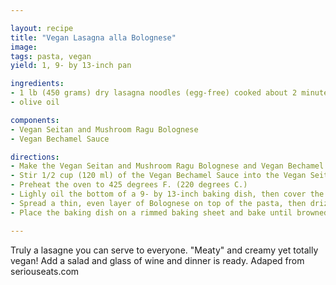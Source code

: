 ```yaml
---

layout: recipe
title: "Vegan Lasagna alla Bolognese"
image:
tags: pasta, vegan
yield: 1, 9- by 13-inch pan

ingredients:
- 1 lb (450 grams) dry lasagna noodles (egg-free) cooked about 2 minutes less than package instructions indicate, drained and set aside in ice water
- olive oil

components: 
- Vegan Seitan and Mushroom Ragu Bolognese
- Vegan Bechamel Sauce

directions:
- Make the Vegan Seitan and Mushroom Ragu Bolognese and Vegan Bechamel Sauce. 
- Stir 1/2 cup (120 ml) of the Vegan Bechamel Sauce into the Vegan Seitan and Mushroom Ragu Bolognese. Set aside.
- Preheat the oven to 425 degrees F. (220 degrees C.) 
- Lighly oil the bottom of a 9- by 13-inch baking dish, then cover the bottom of the pan with a layer of drained and patted-dry lasagna sheets. 
- Spread a thin, even layer of Bolognese on top of the pasta, then drizzle lightly with some of the remaining Bechamel. Repeat the pasta, Bolognese, and Bechamel layers until the pan is full, taking care to end with a layer of Bolgnese and Bechamel. 
- Place the baking dish on a rimmed baking sheet and bake until browned and bubbling, about 25 minutes. Let the lasagne rest another 20 minutes before cutting and serving. 

---
```


Truly a lasagne you can serve to everyone. "Meaty" and creamy yet totally vegan! Add a salad and glass of wine and dinner is ready. Adaped from seriouseats.com
